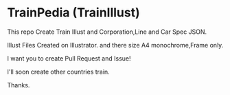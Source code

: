 # TrainPedia (TrainIllust)
This repo Create Train Illust and Corporation,Line and Car Spec JSON.

Illust Files Created on Illustrator. and there size A4 monochrome,Frame only.

I want you to create Pull Request and Issue!

I'll soon create other countries train.

Thanks.
